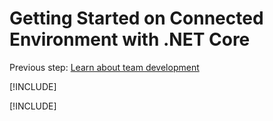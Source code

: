 # Getting Started on Connected Environment with .NET Core

Previous step: [Learn about team development](get-started-netcore-06.md)

[!INCLUDE[](common/well-done.md)]

[!INCLUDE[](common/clean-up.md)]
 
